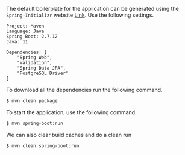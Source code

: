 The default boilerplate for the application can be generated using the `Spring-Initializr` website [Link](https://start.spring.io/). Use the following settings.

```
Project: Maven
Language: Java
Spring Boot: 2.7.12
Java: 11

Dependencies: [
	"Spring Web",
	"Validation",
	"Spring Data JPA", 
	"PostgreSQL Driver"
]
```

To download all the dependencies run the following command.

```bash
$ mvn clean package
```

To start the application, use the following command.

```bash
$ mvn spring-boot:run
```

We can also clear build caches and do a clean run

```bash
$ mvn clean spring-boot:run
```

